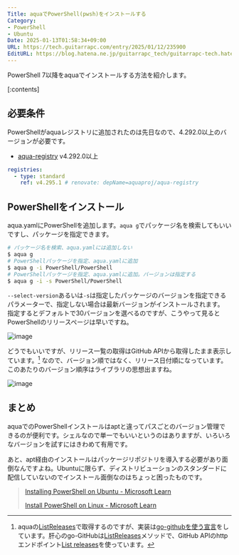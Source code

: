 ```yaml
---
Title: aquaでPowerShell(pwsh)をインストールする
Category:
- PowerShell
- Ubuntu
Date: 2025-01-13T01:58:34+09:00
URL: https://tech.guitarrapc.com/entry/2025/01/12/235900
EditURL: https://blog.hatena.ne.jp/guitarrapc_tech/guitarrapc-tech.hatenablog.com/atom/entry/6802418398319595479
---
```


PowerShell 7以降をaquaでインストールする方法を紹介します。

[:contents]

## 必要条件

PowerShellがaquaレジストリに追加されたのは先日なので、4.292.0以上のバージョンが必要です。

* [aqua-registry](https://github.com/aquaproj/aqua-registry/releases/tag/v4.292.0) v4.292.0以上

```yaml
registries:
  - type: standard
    ref: v4.295.1 # renovate: depName=aquaproj/aqua-registry
```

## PowerShellをインストール

aqua.yamlにPowerShellを追加します。`aqua g`でパッケージ名を検索してもいいですし、パッケージを指定できます。

```sh
# パッケージ名を検索、aqua.yamlには追加しない
$ aqua g
# PowerShellパッケージを指定、aqua.yamlに追加
$ aqua g -i PowerShell/PowerShell
# PowerShellパッケージを指定、aqua.yamlに追加。バージョンは指定する
$ aqua g -i -s PowerShell/PowerShell
```

`--select-version`あるいは`-s`は指定したパッケージのバージョンを指定できるパラメーターで、指定しない場合は最新バージョンがインストールされます。
指定するとデフォルトで30バージョンを選べるのですが、こうやって見るとPowerShellのリリースページは早いですね。

![image](https://github.com/user-attachments/assets/a47d7b8f-5b8b-4be5-91b7-d321ff38019b)

どうでもいいですが、リリース一覧の取得はGitHub APIから取得したまま表示しています。[^1] なので、バージョン順ではなく、リリース日付順になっています。このあたりのバージョン順序はライブラリの思想出ますね。

![image](https://github.com/user-attachments/assets/e62b68d5-363c-4d07-8f01-915c34d85426)

## まとめ

aquaでのPowerShellインストールはaptと違ってパスごとのバージョン管理できるのが便利です。シェルなので単一でもいいというのはありますが、いろいろなバージョンを試すにはきわめて有用です。

あと、apt経由のインストールはパッケージリポジトリを導入する必要があり面倒なんですよね。Ubuntuに限らず、ディストリビューションのスタンダードに配信していないのでインストール面倒なのはちょっと困ったものです。

> [Installing PowerShell on Ubuntu - Microsoft Learn](https://learn.microsoft.com/en-us/powershell/scripting/install/install-ubuntu?view=powershell-7.4)
>
> [Install PowerShell on Linux - Microsoft Learn](https://learn.microsoft.com/en-us/powershell/scripting/install/installing-powershell-on-linux?view=powershell-7.4)


[^1]: aquaの[ListReleases](https://github.com/aquaproj/aqua/blob/f28fbe2bd7af9b2a7b4897bea620184a22e1cbdd/pkg/versiongetter/github_release.go#L29C2-L29C14)で取得するのですが、実装は[go-githubを使う宣言](https://github.com/aquaproj/aqua/blob/f28fbe2bd7af9b2a7b4897bea620184a22e1cbdd/pkg/github/github.go#L10)をしています。肝心のgo-GitHubは[ListReleases](https://github.com/google/go-github/blob/1343645a00933bc5c9545fc676decb69d9418b6a/github/repos_releases.go#L93-L111)メソッドで、GitHub APIのhttpエンドポイント[List releases](https://docs.github.com/en/rest/releases/releases#list-releases)を使っています。
